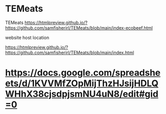 # TEMeats
TEMeats
https://htmlpreview.github.io/?https://github.com/samfisherirl/TEMeats/blob/main/index-ecobeef.html



website host location

https://htmlpreview.github.io/?https://github.com/samfisherirl/TEMeats/blob/main/index.html

# https://docs.google.com/spreadsheets/d/1KVVMfZOpMijThzHJsijHDLQWHhX38cjsdpjsmNU4uN8/edit#gid=0

